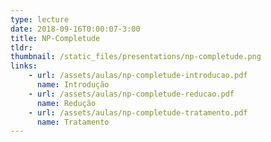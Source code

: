 ```yaml
---
type: lecture
date: 2018-09-16T0:00:07-3:00
title: NP-Completude
tldr: 
thumbnail: /static_files/presentations/np-completude.png
links: 
    - url: /assets/aulas/np-completude-introducao.pdf
      name: Introdução
    - url: /assets/aulas/np-completude-reducao.pdf
      name: Redução
    - url: /assets/aulas/np-completude-tratamento.pdf
      name: Tratamento
---
```


<!-- **Suggested Readings:**
- [Readings 1](http://example.com)
- [Readings 2](http://example.com) -->

